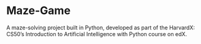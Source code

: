 # Maze-Game
A maze-solving project built in Python, developed as part of the HarvardX: CS50’s Introduction to Artificial Intelligence with Python course on edX.
